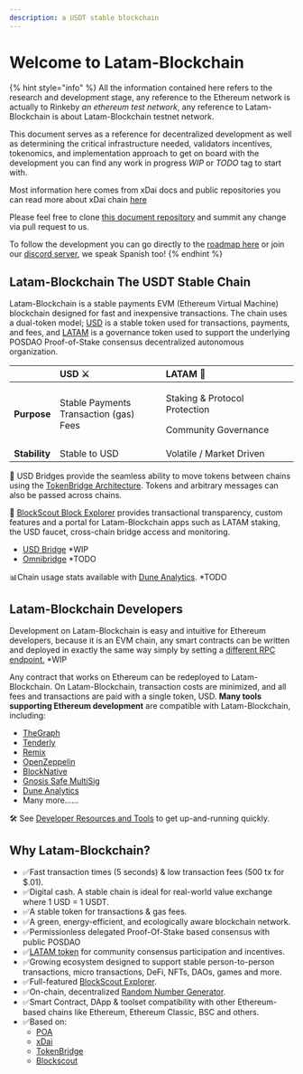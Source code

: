 ```yaml
---
description: a USDT stable blockchain
---
```


# Welcome to Latam-Blockchain

{% hint style="info" %}
All the information contained here refers to the research and development stage, any reference to the Ethereum network is actually to Rinkeby _an ethereum test network_, any reference to Latam-Blockchain is about Latam-Blockchain testnet network.

This document serves as a reference for decentralized development as well as determining the critical infrastructure needed, validators incentives, tokenomics, and implementation approach to get on board with the development you can find any work in progress _WIP_ or _TODO_ tag to start with.

Most information here comes from xDai docs and public repositories you can read more about xDai chain [here](https://www.xdaichain.com/)

Please feel free to clone [this document repository](https://github.com/latam-blockchain/website/tree/EN) and summit any change via pull request to us.

To follow the development you can go directly to the [roadmap here](about-latam-blockchain/roadmap.md) or join our [discord server](https://discord.gg/TncBuWdY6B), we speak Spanish too!
{% endhint %}

## Latam-Blockchain The USDT Stable Chain

Latam-Blockchain is a stable payments EVM \(Ethereum Virtual Machine\) blockchain designed for fast and inexpensive transactions. The chain uses a dual-token model; [USD](for-users/get-usd-coin/) is a stable token used for transactions, payments, and fees, and [LATAM](latam/latam-token/) is a governance token used to support the underlying POSDAO Proof-of-Stake consensus decentralized autonomous organization.

<table>
  <thead>
    <tr>
      <th style="text-align:left"></th>
      <th style="text-align:left">USD &#x2694;</th>
      <th style="text-align:left">LATAM &#x1F9B8;</th>
    </tr>
  </thead>
  <tbody>
    <tr>
      <td style="text-align:left"><b>Purpose</b>
      </td>
      <td style="text-align:left">Stable Payments
        <br />Transaction (gas) Fees</td>
      <td style="text-align:left">
        <p>Staking &amp; Protocol Protection</p>
        <p>Community Governance</p>
      </td>
    </tr>
    <tr>
      <td style="text-align:left"><b>Stability</b>
      </td>
      <td style="text-align:left">Stable to USD</td>
      <td style="text-align:left">Volatile / Market Driven</td>
    </tr>
  </tbody>
</table>

🌉 USD Bridges provide the seamless ability to move tokens between chains using the [TokenBridge Architecture](https://docs.tokenbridge.net/). Tokens and arbitrary messages can also be passed across chains.

🔎 [BlockScout Block Explorer](https://explorer.latam-blockchain.com) provides transactional transparency, custom features and a portal for Latam-Blockchain apps such as LATAM staking, the USD faucet, cross-chain bridge access and monitoring.

* [USD Bridge](https://latam-blockchain.github.io/old-poa-bridge-ui/) \*WIP
* [Omnibridge](./) \*TODO 

📊Chain usage stats available with [Dune Analytics](https://duneanalytics.com/maxaleks/xDai-Usage). \*TODO

## **Latam-Blockchain Developers**

Development on Latam-Blockchain is easy and intuitive for Ethereum developers, because it is an EVM chain, any smart contracts can be written and deployed in exactly the same way simply by setting a [different RPC endpoint.](for-developers/developer-resources.md#json-rpc-endpoints) \*WIP

Any contract that works on Ethereum can be redeployed to Latam-Blockchain. On Latam-Blockchain, transaction costs are minimized, and all fees and transactions are paid with a single token, USD. **Many tools supporting Ethereum development** are compatible with Latam-Blockchain, including:

* [TheGraph](https://thegraph.com/)
* [Tenderly](https://tenderly.co/)
* [Remix](https://remix-project.org/)
* [OpenZeppelin](https://openzeppelin.com/)
* [BlockNative](https://www.blocknative.com/)
* [Gnosis Safe MultiSig](https://gnosis-safe.io/)
* [Dune Analytics](https://duneanalytics.com/home)
* Many more......

🛠 See [Developer Resources and Tools](for-developers/developer-resources.md) to get up-and-running quickly.

## **Why Latam-Blockchain?**

* ✅Fast transaction times \(5 seconds\) & low transaction fees \(500 tx for $.01\).
* ✅Digital cash. A stable chain is ideal for real-world value exchange where 1 USD = 1 USDT.
* ✅A stable token for transactions & gas fees.
* ✅A green, energy-efficient, and ecologically aware blockchain network.
* ✅Permissionless delegated Proof-Of-Stake based consensus with public POSDAO
* ✅[LATAM token](https://github.com/latam-blockchain/website/tree/6a8c136d94e04b416bd5edfa3716fba8abbc1ed0/for-stakers/latam-token/README.md) for community consensus participation and incentives. 
* ✅Growing ecosystem designed to support stable person-to-person transactions, micro transactions, DeFi, NFTs, DAOs, games and more.
* ✅Full-featured  [BlockScout Explorer](https://explorer.latam-blockchain.com).
* ✅On-chain, decentralized [Random Number Generator](for-developers/on-chain-random-numbers/).
* ✅Smart Contract, DApp & toolset compatibility with other Ethereum-based chains like Ethereum, Ethereum Classic, BSC and others.
* ✅Based on:
  * [POA](https://www.poa.network/)
  * [xDai](https://www.xdaichain.com/)
  * [TokenBridge](https://docs.tokenbridge.net/)
  * [Blockscout](https://docs.blockscout.com/)

